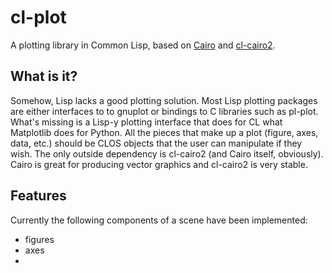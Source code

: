 cl-plot
=======

A plotting library in Common Lisp, based on [Cairo](http://cairographics.org) and [cl-cairo2](http://github.com/rpav/cl-cairo2).

## What is it?

Somehow, Lisp lacks a good plotting solution. Most Lisp plotting packages are either interfaces to to gnuplot or bindings to C libraries such as pl-plot. What's missing is a Lisp-y plotting interface that does for CL what Matplotlib does for Python. All the pieces that make up a plot (figure, axes, data, etc.) should be CLOS objects that the user can manipulate if they wish. The only outside dependency is cl-cairo2 (and Cairo itself, obviously). Cairo is great for producing vector graphics and cl-cairo2 is very stable.

## Features

Currently the following components of a scene have been implemented:
- figures
- axes
- 
